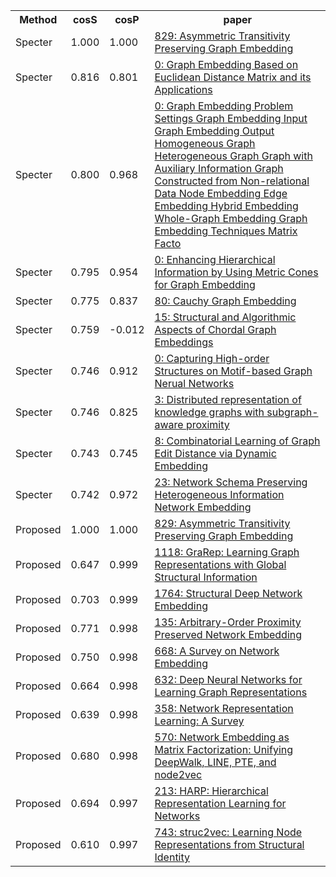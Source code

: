 <html><table><tr>
<th>Method</th>
<th>cosS</th>
<th>cosP</th>
<th>paper</th>
</tr>
<tr>
<td>Specter</td>
<td>1.000</td>
<td>1.000</td>
<td><a href="https://www.semanticscholar.org/paper/07627bf7eb649220ffbcdf6bf233e3a4a76e8590">829: Asymmetric Transitivity Preserving Graph Embedding</a></td>
</tr>
<tr>
<td>Specter</td>
<td>0.816</td>
<td>0.801</td>
<td><a href="https://www.semanticscholar.org/paper/06f411ed6e08f843527331b94867276a69f2c5c3">0: Graph Embedding Based on Euclidean Distance Matrix and its Applications</a></td>
</tr>
<tr>
<td>Specter</td>
<td>0.800</td>
<td>0.968</td>
<td><a href="https://www.semanticscholar.org/paper/8b31f1fb9852b81ec71a110b7dc54f6ec91215f9">0: Graph Embedding Problem Settings Graph Embedding Input Graph Embedding Output Homogeneous Graph Heterogeneous Graph Graph with Auxiliary Information Graph Constructed from Non-relational Data Node Embedding Edge Embedding Hybrid Embedding Whole-Graph Embedding Graph Embedding Techniques Matrix Facto</a></td>
</tr>
<tr>
<td>Specter</td>
<td>0.795</td>
<td>0.954</td>
<td><a href="https://www.semanticscholar.org/paper/b5079ce3e86e34cbdaeea76bc82c494ff72be9c2">0: Enhancing Hierarchical Information by Using Metric Cones for Graph Embedding</a></td>
</tr>
<tr>
<td>Specter</td>
<td>0.775</td>
<td>0.837</td>
<td><a href="https://www.semanticscholar.org/paper/6f390eee4c9a082e02843fb34046f653624e9b76">80: Cauchy Graph Embedding</a></td>
</tr>
<tr>
<td>Specter</td>
<td>0.759</td>
<td>-0.012</td>
<td><a href="https://www.semanticscholar.org/paper/ad79c3fa82a9871faa4f7b647b5d9ed1e3b37cf0">15: Structural and Algorithmic Aspects of Chordal Graph Embeddings</a></td>
</tr>
<tr>
<td>Specter</td>
<td>0.746</td>
<td>0.912</td>
<td><a href="https://www.semanticscholar.org/paper/250447dbaa22ad41790b6cba0c72d4e9dfcc4e1a">0: Capturing High-order Structures on Motif-based Graph Nerual Networks</a></td>
</tr>
<tr>
<td>Specter</td>
<td>0.746</td>
<td>0.825</td>
<td><a href="https://www.semanticscholar.org/paper/b642e7a632c76ac22514c260f2f1ea0790cab877">3: Distributed representation of knowledge graphs with subgraph-aware proximity</a></td>
</tr>
<tr>
<td>Specter</td>
<td>0.743</td>
<td>0.745</td>
<td><a href="https://www.semanticscholar.org/paper/05f9689124903a6c6537421a16b7a4c6b4b122d6">8: Combinatorial Learning of Graph Edit Distance via Dynamic Embedding</a></td>
</tr>
<tr>
<td>Specter</td>
<td>0.742</td>
<td>0.972</td>
<td><a href="https://www.semanticscholar.org/paper/abb156d6f30fccb13d283c584108d69c3dc82589">23: Network Schema Preserving Heterogeneous Information Network Embedding</a></td>
</tr>
<tr>
<td>Proposed</td>
<td>1.000</td>
<td>1.000</td>
<td><a href="https://www.semanticscholar.org/paper/07627bf7eb649220ffbcdf6bf233e3a4a76e8590">829: Asymmetric Transitivity Preserving Graph Embedding</a></td>
</tr>
<tr>
<td>Proposed</td>
<td>0.647</td>
<td>0.999</td>
<td><a href="https://www.semanticscholar.org/paper/c2fd72cb2a77941e655b5d949d0d59b01e173c3b">1118: GraRep: Learning Graph Representations with Global Structural Information</a></td>
</tr>
<tr>
<td>Proposed</td>
<td>0.703</td>
<td>0.999</td>
<td><a href="https://www.semanticscholar.org/paper/d0b7c8828f0fca4dd901674e8fb5bd464a187664">1764: Structural Deep Network Embedding</a></td>
</tr>
<tr>
<td>Proposed</td>
<td>0.771</td>
<td>0.998</td>
<td><a href="https://www.semanticscholar.org/paper/d1c043b390da0c515d25aceb2c630981d2c909d2">135: Arbitrary-Order Proximity Preserved Network Embedding</a></td>
</tr>
<tr>
<td>Proposed</td>
<td>0.750</td>
<td>0.998</td>
<td><a href="https://www.semanticscholar.org/paper/ce840188f3395815201b7da49f9bb40d24fc046a">668: A Survey on Network Embedding</a></td>
</tr>
<tr>
<td>Proposed</td>
<td>0.664</td>
<td>0.998</td>
<td><a href="https://www.semanticscholar.org/paper/1a37f07606d60df365d74752857e8ce909f700b3">632: Deep Neural Networks for Learning Graph Representations</a></td>
</tr>
<tr>
<td>Proposed</td>
<td>0.639</td>
<td>0.998</td>
<td><a href="https://www.semanticscholar.org/paper/62a90fbb0dc2f4c2cb777aa43dce2ae872fede2c">358: Network Representation Learning: A Survey</a></td>
</tr>
<tr>
<td>Proposed</td>
<td>0.680</td>
<td>0.998</td>
<td><a href="https://www.semanticscholar.org/paper/908272f8e6340971600148d4e73f50e1e8843aaf">570: Network Embedding as Matrix Factorization: Unifying DeepWalk, LINE, PTE, and node2vec</a></td>
</tr>
<tr>
<td>Proposed</td>
<td>0.694</td>
<td>0.997</td>
<td><a href="https://www.semanticscholar.org/paper/ee9cc8e663d650ae96405ad680d6447066e6fb23">213: HARP: Hierarchical Representation Learning for Networks</a></td>
</tr>
<tr>
<td>Proposed</td>
<td>0.610</td>
<td>0.997</td>
<td><a href="https://www.semanticscholar.org/paper/0f7f5679615effcc4c9b98cf2deb17c30744a6d7">743: struc2vec: Learning Node Representations from Structural Identity</a></td>
</tr>
</table></html>
